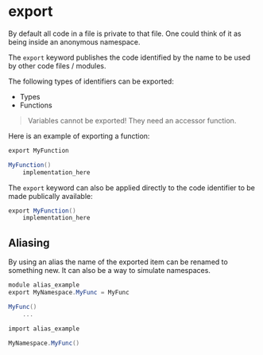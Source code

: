 # export

By default all code in a file is private to that file. One could think of it as being inside an anonymous namespace.

The `export` keyword publishes the code identified by the name to be used by other code files / modules.

The following types of identifiers can be exported:

- Types
- Functions

> Variables cannot be exported! They need an accessor function.

Here is an example of exporting a function:

```C#
export MyFunction

MyFunction()
    implementation_here
```

The `export` keyword can also be applied directly to the code identifier to be made publically available:

```C#
export MyFunction()
    implementation_here
```

## Aliasing

By using an alias the name of the exported item can be renamed to something new. It can also be a way to simulate namespaces.

```C#
module alias_example
export MyNamespace.MyFunc = MyFunc

MyFunc()
    ...
```

```C#
import alias_example

MyNamespace.MyFunc()
```